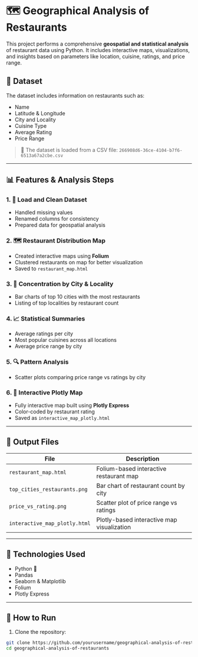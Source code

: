 # 🗺️ Geographical Analysis of Restaurants

This project performs a comprehensive **geospatial and statistical analysis** of restaurant data using Python. It includes interactive maps, visualizations, and insights based on parameters like location, cuisine, ratings, and price range.

## 📂 Dataset

The dataset includes information on restaurants such as:

- Name
- Latitude & Longitude
- City and Locality
- Cuisine Type
- Average Rating
- Price Range

> 📁 The dataset is loaded from a CSV file: `266908d6-36ce-4104-b7f6-6513a67a2cbe.csv`

---

## 📊 Features & Analysis Steps

### 1. 📌 Load and Clean Dataset
- Handled missing values
- Renamed columns for consistency
- Prepared data for geospatial analysis

### 2. 🗺️ Restaurant Distribution Map
- Created interactive maps using **Folium**
- Clustered restaurants on map for better visualization
- Saved to `restaurant_map.html`

### 3. 📍 Concentration by City & Locality
- Bar charts of top 10 cities with the most restaurants
- Listing of top localities by restaurant count

### 4. 📈 Statistical Summaries
- Average ratings per city
- Most popular cuisines across all locations
- Average price range by city

### 5. 🔍 Pattern Analysis
- Scatter plots comparing price range vs ratings by city

### 6. 🧭 Interactive Plotly Map
- Fully interactive map built using **Plotly Express**
- Color-coded by restaurant rating
- Saved as `interactive_map_plotly.html`

---

## 📁 Output Files

| File                          | Description                                  |
|-------------------------------|----------------------------------------------|
| `restaurant_map.html`         | Folium-based interactive restaurant map      |
| `top_cities_restaurants.png`  | Bar chart of restaurant count by city        |
| `price_vs_rating.png`         | Scatter plot of price range vs ratings       |
| `interactive_map_plotly.html`| Plotly-based interactive map visualization   |

---

## 🧪 Technologies Used

- Python 🐍
- Pandas
- Seaborn & Matplotlib
- Folium
- Plotly Express

---

## 🚀 How to Run

1. Clone the repository:

```bash
git clone https://github.com/yourusername/geographical-analysis-of-restaurants.git
cd geographical-analysis-of-restaurants
